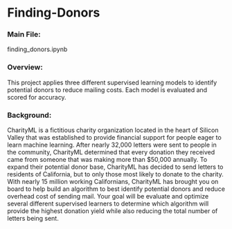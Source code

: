 # Finding-Donors

### Main File: 
finding_donors.ipynb

### Overview: 
This project applies three different supervised learning models to identify potential donors to reduce mailing costs. Each model is evaluated and scored for accuracy.

### Background: 
CharityML is a fictitious charity organization located in the heart of Silicon Valley that was established 
to provide financial support for people eager to learn machine learning. After nearly 32,000 letters were 
sent to people in the community, CharityML determined that every donation they received came from someone 
that was making more than $50,000 annually. To expand their potential donor base, CharityML has decided to 
send letters to residents of California, but to only those most likely to donate to the charity. With nearly 
15 million working Californians, CharityML has brought you on board to help build an algorithm to best identify 
potential donors and reduce overhead cost of sending mail. Your goal will be evaluate and optimize several 
different supervised learners to determine which algorithm will provide the highest donation yield while also 
reducing the total number of letters being sent.
